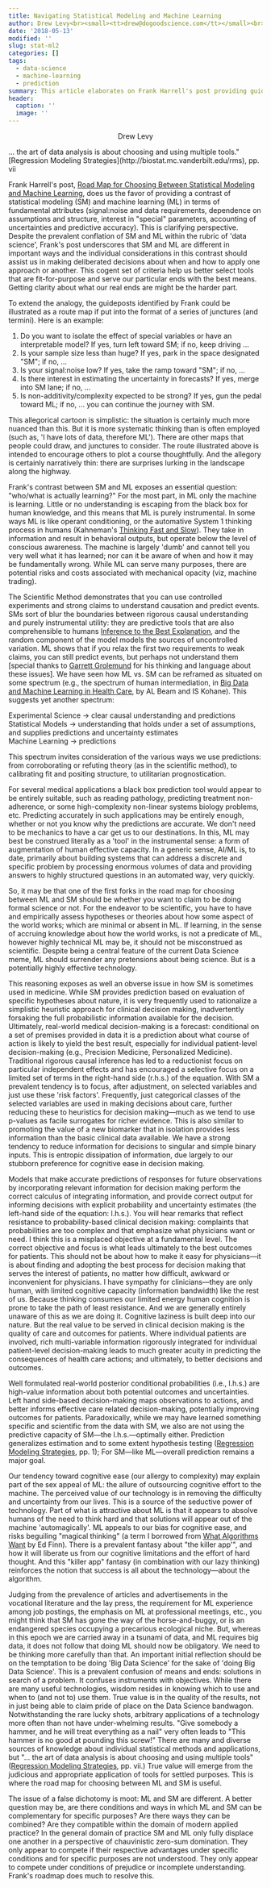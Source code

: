 ```yaml
---
title: Navigating Statistical Modeling and Machine Learning
author: Drew Levy<br><small><tt>drew@dogoodscience.com</tt></small><br><small><tt>[Linkedin:drewglevy](http://linkedin.com/in/drewglevy)</tt></small><br><small><tt>[DoGoodScience.com](www.DoGoodScience.com)</tt></small>
date: '2018-05-13'
modified: ''
slug: stat-ml2
categories: []
tags:
  - data-science
  - machine-learning
  - prediction
summary: This article elaborates on Frank Harrell's post providing guidance in choosing between machine learning and statistical modeling for a prediction project.
header:
  caption: ''
  image: ''
---
```

<center>Drew Levy</center>
<p class="rquote">
... the art of data analysis is about choosing and using multiple tools." [Regression Modeling Strategies](http://biostat.mc.vanderbilt.edu/rms), pp. vii
</p>

Frank Harrell's post, [Road Map for Choosing Between Statistical Modeling and Machine Learning](/post/stat-ml/), does us the favor of providing a contrast of statistical modeling (SM) and machine learning (ML) in terms of fundamental attributes (signal:noise and data requirements, dependence on assumptions and structure, interest in "special" parameters, accounting of uncertainties and predictive accuracy).  This is clarifying perspective.  Despite the prevalent conflation of SM and ML within the rubric of 'data science', Frank's post underscores that SM and ML are different in important ways and the individual considerations in this contrast should assist us in making deliberated decisions about when and how to apply one approach or another.  This cogent set of criteria help us better select tools that are fit-for-purpose and serve our particular ends with the best means.  Getting clarity about what our real ends are might be the harder part.  

To extend the analogy, the guideposts identified by Frank could be illustrated as a route map if put into the format of a series of junctures (and termini). Here is an example:

1. Do you want to isolate the effect of special variables or have an interpretable model? If yes, turn left toward SM; if no, keep driving ...
2. Is your sample size less than huge? If yes, park in the space designated "SM"; if no, ...
3. Is your signal:noise low?  If yes, take the ramp toward "SM"; if no, ...
4. Is there interest in estimating the uncertainty in forecasts? If yes, merge into SM lane; if no, ...
5. Is non-additivity/complexity expected to be strong? If yes, gun the pedal toward ML; if no, ... you can continue the journey with SM. 

This allegorical cartoon is simplistic: the situation is certainly much more nuanced than this. But it is more systematic thinking than is often employed (such as, 'I have lots of data, therefore ML'). There are other maps that people could draw, and junctures to consider. The route illustrated above is intended to encourage others to plot a course thoughtfully.  And the allegory is certainly narratively thin: there are surprises lurking in the landscape along the highway.

Frank's contrast between SM and ML exposes an essential question: "who/what is actually learning?" For the most part, in ML only the machine is learning.  Little or no understanding is escaping from the black box for human knowledge, and this means that ML is purely instrumental.  In some ways ML is like operant conditioning, or the automative System 1 thinking process in humans (Kahneman's [Thinking Fast and Slow](https://en.wikipedia.org/wiki/Thinking,_Fast_and_Slow)).  They take in information and result in behavioral outputs, but operate below the level of conscious awareness.  The machine is largely 'dumb' and cannot tell you very well what it has learned; nor can it be aware of when and how it may be fundamentally wrong.  While ML can serve many purposes, there are potential risks and costs associated with mechanical opacity (viz, machine trading).

The Scientific Method demonstrates that you can use controlled experiments and strong claims to understand causation and predict events.  SMs sort of blur the boundaries between rigorous causal understanding and purely instrumental utility: they are predictive tools that are also comprehensible to humans [Inference to the Best Explanation](http://www.informationphilosopher.com/knowledge/best_explanation.html), and the random component of the model models the sources of uncontrolled variation.  ML shows that if you relax the first two requirements to weak claims, you can still predict events, but perhaps not understand them [special thanks to [Garrett Grolemund](https://www.linkedin.com/in/garrett-grolemund-49328411) for his thinking and language about these issues].  We have seen how ML vs. SM can be reframed as situated on some spectrum (e.g., the spectrum of human intermediation, in [Big Data and Machine Learning in Health Care](https://jamanetwork.com/journals/jama/article-abstract/2675024), by AL Beam and IS Kohane).  This suggests yet another spectrum:<br>
<p class="rquote">
Experimental Science → clear causal understanding and predictions<br>
Statistical Models → understanding that holds under a set of assumptions, and supplies predictions and uncertainty estimates<br>
Machine Learning → predictions
</p>
This spectrum invites consideration of the various ways we use predictions: from corroborating or refuting theory (as in the scientific method), to calibrating fit and positing structure, to utilitarian prognostication. 

For several medical applications a black box prediction tool would appear to be entirely suitable, such as reading pathology, predicting treatment non-adherence, or some high-complexity non-linear systems biology problems, etc.  Predicting accurately in such applications may be entirely enough, whether or not you know why the predictions are accurate.  We don't need to be mechanics to have a car get us to our destinations.  In this, ML may best be construed literally as a 'tool' in the instrumental sense: a form of augmentation of human effective capacity.  In a generic sense, AI/ML is, to date, primarily about building systems that can address a discrete and specific problem by processing enormous volumes of data and providing answers to highly structured questions in an automated way, very quickly.  

So, it may be that one of the first forks in the road map for choosing between ML and SM should be whether you want to claim to be doing formal science or not.  For the endeavor to be scientific, you have to have and empirically assess hypotheses or theories about how some aspect of the world works; which are minimal or absent in ML.  If learning, in the sense of accruing knowledge about how the world works, is not a predicate of ML, however highly technical ML may be, it should not be misconstrued as scientific.  Despite being a central feature of the current Data Science meme, ML should surrender any pretensions about being science.  But is a potentially highly effective technology.

This reasoning exposes as well an obverse issue in how SM is sometimes used in medicine.  While SM provides prediction based on evaluation of specific hypotheses about nature, it is very frequently used to rationalize a simplistic heuristic approach for clinical decision making, inadvertently forsaking the full probabilistic information available for the decision.  Ultimately, real-world medical decision-making is a forecast: conditional on a set of premises provided in data it is a prediction about what course of action is likely to yield the best result, especially for individual patient-level decision-making (e.g., Precision Medicine, Personalized Medicine).  Traditional rigorous causal inference has led to a reductionist focus on particular independent effects and has encouraged a selective focus on a limited set of terms in the right-hand side (r.h.s.) of the equation.  With SM a prevalent tendency is to focus, after adjustment, on selected variables and just use these 'risk factors'.  Frequently, just categorical classes of the selected variables are used in making decisions about care, further reducing these to heuristics for decision making—much as we tend to use p-values as facile surrogates for richer evidence.  This is also similar to promoting the value of a new biomarker that in isolation provides less information than the basic clinical data available.  We have a strong tendency to reduce information for decisions to singular and simple binary inputs.  This is entropic dissipation of information, due largely to our stubborn preference for cognitive ease in decision making.

Models that make accurate predictions of responses for future observations by incorporating relevant information for decision making perform the correct calculus of integrating information, and provide correct output for informing decisions with explicit probability and uncertainty estimates (the left-hand side of the equation: l.h.s.).  You will hear remarks that reflect resistance to probability-based clinical decision making: complaints that probabilities are too complex and that emphasize what physicians want or need.  I think this is a misplaced objective at a fundamental level.  The correct objective and focus is what leads ultimately to the best outcomes for patients.  This should not be about how to make it easy for physicians—it is about finding and adopting the best process for decision making that serves the interest of patients, no matter how difficult, awkward or inconvenient for physicians.  I have sympathy for clinicians—they are only human, with limited cognitive capacity (information bandwidth) like the rest of us. Because thinking consumes our limited energy human cognition is prone to take the path of least resistance.  And we are generally entirely unaware of this as we are doing it. Cognitive laziness is built deep into our nature.  But the real value to be served in clinical decision making is the quality of care and outcomes for patients.  Where individual patients are involved, rich multi-variable information rigorously integrated for individual patient-level decision-making leads to much greater acuity in predicting the consequences of health care actions; and ultimately, to better decisions and outcomes.  

Well formulated real-world posterior conditional probabilities (i.e., l.h.s.) are high-value information about both potential outcomes and uncertainties.  Left hand side-based decision-making maps observations to actions, and better informs effective care related decision-making, potentially improving outcomes for patients.  Paradoxically, while we may have learned something specific and scientific from the data with SM, we also are not using the predictive capacity of SM—the l.h.s.—optimally either.  Prediction generalizes estimation and to some extent hypothesis testing ([Regression Modeling Strategies](http://biostat.mc.vanderbilt.edu/rms), pp. 1); For SM—like ML—overall prediction remains a major goal. 

Our tendency toward cognitive ease (our allergy to complexity) may explain part of the sex appeal of ML: the allure of outsourcing cognitive effort to the machine.  The perceived value of our technology is in removing the difficulty and uncertainty from our lives.  This is a source of the seductive power of technology.  Part of what is attractive about ML is that it appears to absolve humans of the need to think hard and that solutions will appear out of the machine 'automagically'.  ML appeals to our bias for cognitive ease, and risks beguiling "magical thinking" (a term I borrowed from [What Algorithms Want](https://mitpress.mit.edu/books/what-algorithms-want) by Ed Finn).  There is a prevalent fantasy about "the killer app'", and how it will liberate us from our cognitive limitations and the effort of hard thought.  And this "killer app" fantasy (in combination with our lazy thinking) reinforces the notion that success is all about the technology—about the algorithm.

Judging from the prevalence of articles and advertisements in the vocational literature and the lay press, the requirement for ML experience among job postings, the emphasis on ML at professional meetings, etc., you might think that SM has gone the way of the horse-and-buggy, or is an endangered species occupying a precarious ecological niche.  But, whereas in this epoch we are carried away in a tsunami of data, and ML requires big data, it does not follow that doing ML should now be obligatory.  We need to be thinking more carefully than that.  An important initial reflection should be on the temptation to be doing 'Big Data Science' for the sake of 'doing Big Data Science'.  This is a prevalent confusion of means and ends: solutions in search of a problem.  It confuses instruments with objectives.  While there are many useful technologies, wisdom resides in knowing which to use and when to (and not to) use them.  True value is in the quality of the results, not in just being able to claim pride of place on the Data Science bandwagon.  Notwithstanding the rare lucky shots, arbitrary applications of a technology more often than not have under-whelming results.  "Give somebody a hammer, and he will treat everything as a nail" very often leads to "This hammer is no good at pounding this screw!" There are many and diverse sources of knowledge about individual statistical methods and applications, but "... the art of data analysis is about choosing and using multiple tools" ([Regression Modeling Strategies](http://biostat.mc.vanderbilt.edu/rms), pp. vii.)  True value will emerge from the judicious and appropriate application of tools for settled purposes.  This is where the road map for choosing between ML and SM is useful.

The issue of a false dichotomy is moot: ML and SM are different.  A better question may be, are there conditions and ways in which ML and SM can be complementary for specific purposes? Are there ways they can be combined? Are they compatible within the domain of modern applied practice? In the general domain of practice SM and ML only fully displace one another in a perspective of chauvinistic zero-sum domination.  They only appear to compete if their respective advantages under specific conditions and for specific purposes are not understood.  They only appear to compete under conditions of prejudice or incomplete understanding.  Frank's roadmap does much to resolve this.
